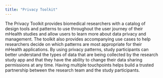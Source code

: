 ```yaml
---
title: "Privacy Toolkit"
---
```


The Privacy Toolkit provides biomedical researchers with a catalog of design tools and patterns to use throughout the user journey of their mHealth studies and allow users to learn more about data privacy and management. The toolkit also provides accompanying use cases to help researchers decide on which patterns are most appropriate for their mHealth applications. By using privacy patterns, study participants can better understand the types of data that are being collected by the research study app and that they have the ability to change their data sharing permissions at any time. Having multiple touchpoints helps build a trusted partnership between the research team and the study participants.

